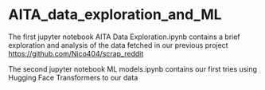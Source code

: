 # AITA_data_exploration_and_ML

The first jupyter notebook AITA Data Exploration.ipynb contains a brief exploration and analysis of the data fetched in our previous project 
https://github.com/Nico404/scrap_reddit

The second jupyter notebook ML models.ipynb contains our first tries using Hugging Face Transformers to our data
